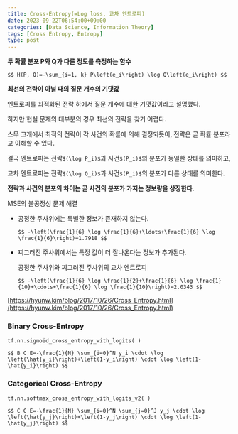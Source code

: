 ```yaml
---
title: Cross-Entropy(=Log loss, 교차 엔트로피)
date: 2023-09-22T06:54:00+09:00
categories: [Data Science, Information Theory]
tags: [Cross Entropy, Entropy]
type: post
---
```

**두 확률 분포 P와 Q가 다른 정도를 측정하는 함수**

`$$
H(P, Q)=-\sum_{i=1, k} P\left(e_i\right) \log Q\left(e_i\right)
$$`

**최선의 전략이 아닐 때의 질문 개수의 기댓값**

엔트로피를 최적화된 전략 하에서 질문 개수에 대한 기댓값이라고 설명했다.

하지만 현실 문제의 대부분의 경우 최선의 전략을 찾기 어렵다.

스무 고개에서 최적의 전략이 각 사건의 확률에 의해 결정되듯이, 전략은 곧 확률 분포라고 이해할 수 있다.

결국 엔트로피는 전략`$(\log P_i)$`과 사건`$(P_i)$`의 분포가 동일한 상태를 의미하고,

교차 엔트로피는 전략`$(\log Q_i)$`과 사건`$(P_i)$`의 분포가 다른 상태를 의미한다.

**전략과 사건의 분포의 차이는 곧 사건의 분포가 가지는 정보량을 상징한다.**

MSE의 불공정성 문제 해결

- 공정한 주사위에는 특별한 정보가 존재하지 않는다.
    
    `$$
    -\left(\frac{1}{6} \log \frac{1}{6}+\ldots+\frac{1}{6} \log \frac{1}{6}\right)=1.7918
    $$`
    
- 찌그러진 주사위에서는 특정 값이 더 잘나온다는 정보가 추가된다.
    
    공정한 주사위와 찌그러진 주사위의 교차 엔트로피
    
    `$$
    -\left(\frac{1}{6} \log \frac{1}{2}+\frac{1}{6} \log \frac{1}{10}+\cdots+\frac{1}{6} \log \frac{1}{10}\right)=2.0343
    $$`
    

[https://hyunw.kim/blog/2017/10/26/Cross_Entropy.html](https://hyunw.kim/blog/2017/10/26/Cross_Entropy.html)

### **Binary Cross-Entropy**

`tf.nn.sigmoid_cross_entropy_with_logits( )`

`$$
B C E=-\frac{1}{N} \sum_{i=0}^N y_i \cdot \log \left(\hat{y_i}\right)+\left(1-y_i\right) \cdot \log \left(1-\hat{y_i}\right)
$$`

### **Categorical Cross-Entropy**

`tf.nn.softmax_cross_entropy_with_logits_v2( )`

`$$
C C E=-\frac{1}{N} \sum_{i=0}^N \sum_{j=0}^J y_j \cdot \log \left(\hat{y_j}\right)+\left(1-y_j\right) \cdot \log \left(1-\hat{y_j}\right)
$$`
